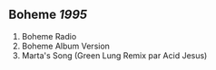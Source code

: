 ## Boheme *1995*

1. Boheme Radio
2. Boheme Album Version
3. Marta's Song (Green Lung Remix par Acid Jesus)
